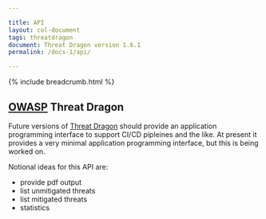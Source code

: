 ```yaml
---

title: API
layout: col-document
tags: threatdragon
document: Threat Dragon version 1.6.1
permalink: /docs-1/api/

---
```


{% include breadcrumb.html %}

## [OWASP](https://www.owasp.org) Threat Dragon

Future versions of [Threat Dragon](http://owasp.org/www-project-threat-dragon) should provide an
application programming interface to support CI/CD pipleines and the like. At present it
provides a very minimal application programming interface, but this is being worked on.

Notional ideas for this API are:

* provide pdf output
* list unmitigated threats
* list mitigated threats
* statistics

